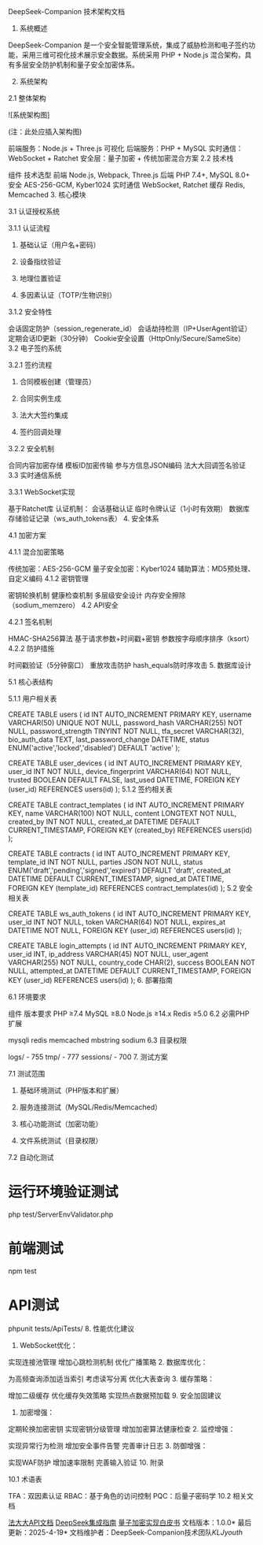 DeepSeek-Companion 技术架构文档
1. 系统概述

DeepSeek-Companion 是一个安全智能管理系统，集成了威胁检测和电子签约功能，采用三维可视化技术展示安全数据。系统采用 PHP + Node.js 混合架构，具有多层安全防护机制和量子安全加密体系。

2. 系统架构

2.1 整体架构

![系统架构图]

(注：此处应插入架构图)

前端服务：Node.js + Three.js 可视化
后端服务：PHP + MySQL
实时通信：WebSocket + Ratchet
安全层：量子加密 + 传统加密混合方案
2.2 技术栈

组件	技术选型
前端	Node.js, Webpack, Three.js
后端	PHP 7.4+, MySQL 8.0+
安全	AES-256-GCM, Kyber1024
实时通信	WebSocket, Ratchet
缓存	Redis, Memcached
3. 核心模块

3.1 认证授权系统

3.1.1 认证流程

1. 基础认证（用户名+密码）

2. 设备指纹验证

3. 地理位置验证

4. 多因素认证（TOTP/生物识别）

3.1.2 安全特性

会话固定防护（session_regenerate_id）
会话劫持检测（IP+UserAgent验证）
定期会话ID更新（30分钟）
Cookie安全设置（HttpOnly/Secure/SameSite）
3.2 电子签约系统

3.2.1 签约流程

1. 合同模板创建（管理员）

2. 合同实例生成

3. 法大大签约集成

4. 签约回调处理

3.2.2 安全机制

合同内容加密存储
模板ID加密传输
参与方信息JSON编码
法大大回调签名验证
3.3 实时通信系统

3.3.1 WebSocket实现

基于Ratchet库
认证机制：
会话基础认证
临时令牌认证（1小时有效期）
数据库存储验证记录（ws_auth_tokens表）
4. 安全体系

4.1 加密方案

4.1.1 混合加密策略

传统加密：AES-256-GCM
量子安全加密：Kyber1024
辅助算法：MD5预处理、自定义编码
4.1.2 密钥管理

密钥轮换机制
健康检查机制
多层级安全设计
内存安全擦除（sodium_memzero）
4.2 API安全

4.2.1 签名机制

HMAC-SHA256算法
基于请求参数+时间戳+密钥
参数按字母顺序排序（ksort）
4.2.2 防护措施

时间戳验证（5分钟窗口）
重放攻击防护
hash_equals防时序攻击
5. 数据库设计

5.1 核心表结构

5.1.1 用户相关表

CREATE TABLE users (
  id INT AUTO_INCREMENT PRIMARY KEY,
  username VARCHAR(50) UNIQUE NOT NULL,
  password_hash VARCHAR(255) NOT NULL,
  password_strength TINYINT NOT NULL,
  tfa_secret VARCHAR(32),
  bio_auth_data TEXT,
  last_password_change DATETIME,
  status ENUM('active','locked','disabled') DEFAULT 'active'
);

CREATE TABLE user_devices (
  id INT AUTO_INCREMENT PRIMARY KEY,
  user_id INT NOT NULL,
  device_fingerprint VARCHAR(64) NOT NULL,
  trusted BOOLEAN DEFAULT FALSE,
  last_used DATETIME,
  FOREIGN KEY (user_id) REFERENCES users(id)
);
5.1.2 签约相关表

CREATE TABLE contract_templates (
  id INT AUTO_INCREMENT PRIMARY KEY,
  name VARCHAR(100) NOT NULL,
  content LONGTEXT NOT NULL,
  created_by INT NOT NULL,
  created_at DATETIME DEFAULT CURRENT_TIMESTAMP,
  FOREIGN KEY (created_by) REFERENCES users(id)
);

CREATE TABLE contracts (
  id INT AUTO_INCREMENT PRIMARY KEY,
  template_id INT NOT NULL,
  parties JSON NOT NULL,
  status ENUM('draft','pending','signed','expired') DEFAULT 'draft',
  created_at DATETIME DEFAULT CURRENT_TIMESTAMP,
  signed_at DATETIME,
  FOREIGN KEY (template_id) REFERENCES contract_templates(id)
);
5.2 安全相关表

CREATE TABLE ws_auth_tokens (
  id INT AUTO_INCREMENT PRIMARY KEY,
  user_id INT NOT NULL,
  token VARCHAR(64) NOT NULL,
  expires_at DATETIME NOT NULL,
  FOREIGN KEY (user_id) REFERENCES users(id)
);

CREATE TABLE login_attempts (
  id INT AUTO_INCREMENT PRIMARY KEY,
  user_id INT,
  ip_address VARCHAR(45) NOT NULL,
  user_agent VARCHAR(255) NOT NULL,
  country_code CHAR(2),
  success BOOLEAN NOT NULL,
  attempted_at DATETIME DEFAULT CURRENT_TIMESTAMP,
  FOREIGN KEY (user_id) REFERENCES users(id)
);
6. 部署指南

6.1 环境要求

组件	版本要求
PHP	≥7.4
MySQL	≥8.0
Node.js	≥14.x
Redis	≥5.0
6.2 必需PHP扩展

mysqli
redis
memcached
mbstring
sodium
6.3 目录权限

logs/ - 755
tmp/ - 777
sessions/ - 700
7. 测试方案

7.1 测试范围

1. 基础环境测试（PHP版本和扩展）

2. 服务连接测试（MySQL/Redis/Memcached）

3. 核心功能测试（加密功能）

4. 文件系统测试（目录权限）

7.2 自动化测试

# 运行环境验证测试
php test/ServerEnvValidator.php

# 前端测试
npm test

# API测试
phpunit tests/ApiTests/
8. 性能优化建议

1. WebSocket优化：

实现连接池管理
增加心跳检测机制
优化广播策略
2. 数据库优化：

为高频查询添加适当索引
考虑读写分离
优化大表查询
3. 缓存策略：

增加二级缓存
优化缓存失效策略
实现热点数据预加载
9. 安全加固建议

1. 加密增强：

定期轮换加密密钥
实现密钥分级管理
增加加密算法健康检查
2. 监控增强：

实现异常行为检测
增加安全事件告警
完善审计日志
3. 防御增强：

实现WAF防护
增加速率限制
完善输入验证
10. 附录

10.1 术语表

TFA：双因素认证
RBAC：基于角色的访问控制
PQC：后量子密码学
10.2 相关文档

[法大大API文档]()
[DeepSeek集成指南]()
[量子加密实现白皮书]()
文档版本：1.0.0*
最后更新：2025-4-19*
文档维护者：DeepSeek-Companion技术团队*KLJyouth*